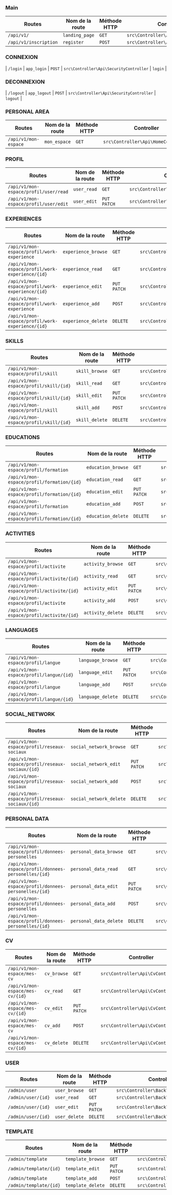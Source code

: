 ### Main
| Routes | Nom de la route | Méthode HTTP | Controller | ->méthode() |
|--|--|--|--|--|
| `/api/v1/` | `landing_page` | `GET` | `src\Controller\Api\MainController` |  `landingPage` |
| `/api/v1/inscription` | `register` | `POST` | `src\Controller\Api\MainController` |`register`|

### CONNEXION
| `/login` | `app_login` | `POST` | `src\Controller\Api\SecurityController` |  `login` |
### DECONNEXION
| `/logout` | `app_logout` | `POST` | `src\Controller\Api\SecurityController` |  `logout` |


### PERSONAL AREA
| Routes | Nom de la route | Méthode HTTP | Controller | ->méthode() |
|--|--|--|--|--|
| `/api/v1/mon-espace` | `mon_espace` | `GET` | `src\Controller\Api\HomeController` |`browse`|  

### PROFIL
| Routes | Nom de la route | Méthode HTTP | Controller | ->méthode() |
|--|--|--|--|--|
|`/api/v1/mon-espace/profil/user/read`| `user_read` | `GET` | `src\Controller\Api\ProfileController` |`read`| 
|`/api/v1/mon-espace/profil/user/edit`| `user_edit` | `PUT` `PATCH` | `src\Controller\Api\ProfileController`|`edit`| 


### EXPERIENCES
| Routes | Nom de la route | Méthode HTTP | Controller | ->méthode() |
|--|--|--|--|--|
| `/api/v1/mon-espace/profil/work-experience` | `experience_browse` | `GET` | `src\Controller\Api\ExperienceController` |`browse`| 
| `/api/v1/mon-espace/profil/work-experience/{id}` | `experience_read` | `GET` | `src\Controller\Api\ExperienceController` |`read`| 
| `/api/v1/mon-espace/profil/work-experience/{id}` | `experience_edit` | `PUT` `PATCH` | `src\Controller\Api\ExperienceController`|`edit`| 
| `/api/v1/mon-espace/profil/work-experience` | `experience_add` | `POST` | `src\Controller\Api\ExperienceController` |`add`| 
| `/api/v1/mon-espace/profil/work-experience/{id}` | `experience_delete` | `DELETE` | `src\Controller\Api\ExperienceController` |`delete`| 

### SKILLS
| Routes | Nom de la route | Méthode HTTP | Controller | ->méthode() |
|--|--|--|--|--|
| `/api/v1/mon-espace/profil/skill` | `skill_browse` | `GET` | `src\Controller\Api\SkillController` |`browse`| 
| `/api/v1/mon-espace/profil/skill/{id}` | `skill_read` | `GET` | `src\Controller\Api\SkillController` |`read`| 
| `/api/v1/mon-espace/profil/skill/{id}` | `skill_edit` | `PUT` `PATCH` | `src\Controller\Api\SkillController`|`edit`| 
| `/api/v1/mon-espace/profil/skill` | `skill_add` | `POST` | `src\Controller\Api\SkillController` |`add`| 
| `/api/v1/mon-espace/profil/skill/{id}` | `skill_delete` | `DELETE` | `src\Controller\Api\SkillController` |`delete`| 

### EDUCATIONS
| Routes | Nom de la route | Méthode HTTP | Controller | ->méthode() |
|--|--|--|--|--|
| `/api/v1/mon-espace/profil/formation` | `education_browse` | `GET` | `src\Controller\Api\EducationController` |`browse`| 
| `/api/v1/mon-espace/profil/formation/{id}` | `education_read` | `GET` | `src\Controller\Api\EducationController` |`read`| 
| `/api/v1/mon-espace/profil/formation/{id}` | `education_edit` | `PUT` `PATCH` | `src\Controller\Api\EducationController`|`edit`| 
| `/api/v1/mon-espace/profil/formation` | `education_add` | `POST` | `src\Controller\Api\EducationController` |`add`| 
| `/api/v1/mon-espace/profil/formation/{id}` | `education_delete` | `DELETE` | `src\Controller\Api\EducationController` |`delete`| 

### ACTIVITIES
| Routes | Nom de la route | Méthode HTTP | Controller | ->méthode() |
|--|--|--|--|--|
| `/api/v1/mon-espace/profil/activite` | `activity_browse` | `GET` | `src\Controller\Api\ActivityController` |`browse`| 
| `/api/v1/mon-espace/profil/activite/{id}` | `activity_read` | `GET` | `src\Controller\Api\ActivityController` |`read`| 
| `/api/v1/mon-espace/profil/activite/{id}` | `activity_edit` | `PUT` `PATCH` | `src\Controller\Api\ActivityController`|`edit`| 
| `/api/v1/mon-espace/profil/activite` | `activity_add` | `POST` | `src\Controller\Api\ActivityController` |`add`| 
| `/api/v1/mon-espace/profil/activite/{id}` | `activity_delete` | `DELETE` | `src\Controller\Api\ActivityController` |`delete`| 

### LANGUAGES
| Routes | Nom de la route | Méthode HTTP | Controller | ->méthode() |
|--|--|--|--|--|
| `/api/v1/mon-espace/profil/langue` | `language_browse` | `GET` | `src\Controller\Api\LanguageController` |`browse`| 
| `/api/v1/mon-espace/profil/langue/{id}` | `language_edit` | `PUT` `PATCH` | `src\Controller\Api\LanguageController`|`edit`| 
| `/api/v1/mon-espace/profil/langue` | `language_add` | `POST` | `src\Controller\Api\LanguageController` |`add`| 
| `/api/v1/mon-espace/profil/langue/{id}` | `language_delete` | `DELETE` | `src\Controller\Api\LanguageController` |`delete`|

### SOCIAL_NETWORK
| Routes | Nom de la route | Méthode HTTP | Controller | ->méthode() |
|--|--|--|--|--|
| `/api/v1/mon-espace/profil/reseaux-sociaux` | `social_network_browse` | `GET` | `src\Controller\Api\SocialNetworkController` |`browse`| 
| `/api/v1/mon-espace/profil/reseaux-sociaux/{id}` | `social_network_edit` | `PUT` `PATCH` | `src\Controller\Api\SocialNetworkController`|`edit`| 
| `/api/v1/mon-espace/profil/reseaux-sociaux` | `social_network_add` | `POST` | `src\Controller\Api\SocialNetworkController` |`add`| 
| `/api/v1/mon-espace/profil/reseaux-sociaux/{id}` | `social_network_delete` | `DELETE` | `src\Controller\Api\SocialNetworkController` |`delete`| 


### PERSONAL DATA
| Routes | Nom de la route | Méthode HTTP | Controller | ->méthode() |
|--|--|--|--|--| 
| `/api/v1/mon-espace/profil/donnees-personelles` | `personal_data_browse` | `GET` | `src\Controller\Api\PersonalDataController` |`browse`| 
| `/api/v1/mon-espace/profil/donnees-personelles/{id}` | `personal_data_read` | `GET` | `src\Controller\Api\PersonalDataController` |`read`| 
| `/api/v1/mon-espace/profil/donnees-personelles/{id}` | `personal_data_edit` | `PUT` `PATCH` | `src\Controller\Api\PersonalDataController`|`edit`| 
| `/api/v1/mon-espace/profil/donnees-personelles` | `personal_data_add` | `POST` | `src\Controller\Api\PersonalDataController` |`add`| 
| `/api/v1/mon-espace/profil/donnees-personelles/{id}` | `personal_data_delete` | `DELETE` | `src\Controller\Api\PersonalDataController` |`delete`|


### CV
| Routes | Nom de la route | Méthode HTTP | Controller | ->méthode() |
|--|--|--|--|--|
| `/api/v1/mon-espace/mes-cv` | `cv_browse` | `GET` | `src\Controller\Api\CvController` |`browse`| 
| `/api/v1/mon-espace/mes-cv/{id}` | `cv_read` | `GET` | `src\Controller\Api\CvController` |`read`| 
| `/api/v1/mon-espace/mes-cv/{id}` | `cv_edit` | `PUT` `PATCH` | `src\Controller\Api\CvController`|`edit`| 
| `/api/v1/mon-espace/mes-cv` | `cv_add` | `POST` | `src\Controller\Api\CvController` |`add`| 
| `/api/v1/mon-espace/mes-cv/{id}` | `cv_delete` | `DELETE` | `src\Controller\Api\CvController` |`delete`|

### USER
| Routes | Nom de la route | Méthode HTTP | Controller | ->méthode() |
|--|--|--|--|--|
| `/admin/user` | `user_browse` | `GET` | `src\Controller\Back\UserController` |`browse`| 
| `/admin/user/{id}` | `user_read` | `GET` | `src\Controller\Back\UserController` |`read`| 
| `/admin/user/{id}` | `user_edit` | `PUT` `PATCH` | `src\Controller\Back\userController`|`edit`| 
| `/admin/user/{id}` | `user_delete` | `DELETE` | `src\Controller\Back\UserController` |`delete`| 

### TEMPLATE
| Routes | Nom de la route | Méthode HTTP | Controller | ->méthode() |
|--|--|--|--|--|
| `/admin/template` | `template_browse` | `GET` | `src\Controller\Back\TemplateController` |`browse`| 
| `/admin/template/{id}` | `template_edit` | `PUT` `PATCH` | `src\Controller\Back\TemplateController`|`edit`| 
| `/admin/template` | `template_add` | `POST` | `src\Controller\Back\TemplateController` |`add`| 
| `/admin/template/{id}` | `template_delete` | `DELETE` | `src\Controller\Back\TemplateController` |`delete`| 
